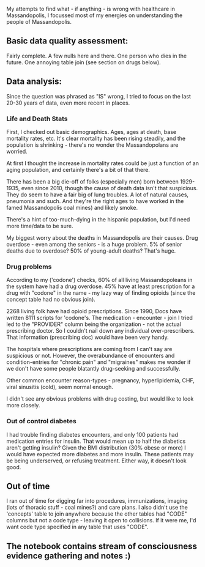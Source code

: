 
My attempts to find what - if anything - is wrong with healthcare in Massandopolis, I focussed most of my energies on understanding the people of Massandopolis.

## Basic data quality assessment: 

Fairly complete. A few nulls here and there. One person who dies in the future. One annoying table join (see section on drugs below).

## Data analysis:

Since the question was phrased as "IS" wrong, I tried to focus on the last 20-30 years of data, even more recent in places. 


### Life and Death Stats

First, I checked out basic demographics. Ages, ages at death, base mortality rates, etc. It's clear mortality has been rising steadily, and the population is shrinking - there's no wonder the Massandopolans are worried.

At first I thought the increase in mortality rates could be just a function of an aging population, and certainly there's a bit of that there. 

There has been a big die-off of folks (especially men) born between 1929-1935, even since 2010, though the cause of death data isn't that suspicious. They do seem to have a fair big of lung troubles. A lot of natural causes, pneumonia and such. And they're the right ages to have worked in the famed Massandopolis coal mines) and likely smoke.

There's a hint of too-much-dying in the hispanic population, but I'd need more time/data to be sure.

My biggest worry about the deaths in Massandopolis are their causes. Drug overdose - even among the seniors - is a huge problem. 5% of senior deaths due to overdose? 50% of young-adult deaths? That's huge. 

### Drug problems

According to my ('codone') checks, 60% of all living Massandopoleans in the system have had a drug overdose. 45% have at least prescription for a drug with "codone" in the name - my lazy way of finding opioids (since the concept table had no obvious join). 

2268 living folk have had opioid prescriptions. Since 1990, Docs have written 8111 scripts for 'codone's. The medication - encounter - join I tried led to the "PROVIDER" column being the organization - not the actual prescribing doctor. So I couldn't nail down any individual over-prescribers. That information (prescribing doc) would have been very handy.

The hospitals where prescriptions are coming from I can't say are suspicious or not. However, the overabundance of encounters and condition-entries for "chronic pain" and "migraines" makes me wonder if we don't have some people blatantly drug-seeking and successfully.

Other common encounter reason-types - pregnancy, hyperlipidemia, CHF, viral sinusitis (cold), seem normal enough. 

I didn't see any obvious problems with drug costing, but would like to look more closely.

### Out of control diabetes

I had trouble finding diabetes encounters, and only 100 patients had medication entries for insulin. That would mean up to half the diabetics aren't getting insulin? Given the BMI distribution (30% obese or more) I would have expected more diabetes and more insulin. These patients may be being underserved, or refusing treatment. Either way, it doesn't look good.

## Out of time

I ran out of time for digging far into procedures, immunizations, imaging (lots of thoracic stuff - coal mines?) and care plans. I also didn't use the 'concepts' table to join anywhere because the other tables had "CODE" columns but not a code type - leaving it open to collisions. If it were me, I'd want code type specified in any table that uses "CODE".



## The notebook contains stream of consciousness evidence gathering and notes :)







